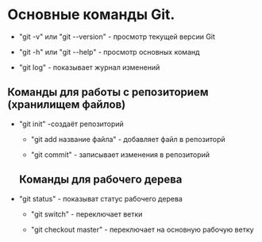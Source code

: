 # Основные команды Git.

- "git -v" или "git --version" - просмотр текущей версии Git
- "git -h" или "git --help" - просмотр основных команд

- "git log" - показывает журнал изменений

## Команды для работы с репозиторием (хранилищем файлов)
 - "git init" -создаёт репозиторий 
    - "git add название файла" - добавляет файл в репозиторй

    - "git commit" - записывает изменения в репозиторий

    ## Команды для рабочего дерева
- "git status" - показыват статус рабочего дерева

    - "git switch" - переключает ветки

    - "git checkout master" - переключает на основную рабочую ветку
    